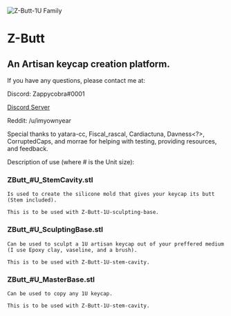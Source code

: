 ![Z-Butt-1U Family](https://github.com/imyownyear/Z-Butt/blob/master/img/Zbutt-Family.png?raw=true)

# Z-Butt
## An Artisan keycap creation platform.

If you have any questions, please contact me at:

Discord: Zappycobra#0001


[Discord Server ](https://discord.gg/nUsyadp)


Reddit: /u/imyownyear


Special thanks to yatara-cc, Fiscal_rascal, Cardiactuna, Davness<?>, CorruptedCaps, and morrae for helping with testing, providing resources, and feedback.


Description of use (where # is the Unit size):

### ZButt_#U_StemCavity.stl 
    Is used to create the silicone mold that gives your keycap its butt (Stem included).
    
    This is to be used with Z-Butt-1U-sculpting-base.
    
   
### ZButt_#U_SculptingBase.stl
    Can be used to sculpt a 1U artisan keycap out of your preffered medium (I use Epoxy clay, vaseline, and a brush).
    
    This is to be used with Z-Butt-1U-stem-cavity.
    
    
### ZButt_#U_MasterBase.stl
    Can be used to copy any 1U keycap.
    
    This is to be used with Z-Butt-1U-stem-cavity.


